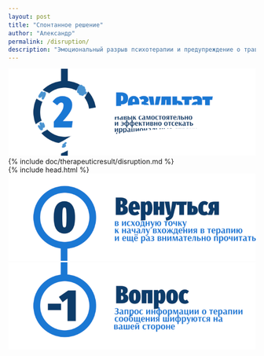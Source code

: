 ```yaml
---
layout: post
title: "Спонтанное решение"
author: "Александр"
permalink: /disruption/
description: "Эмоциональный разрыв психотерапии и предупреждение о травмирующем исходе не дающим результата сформулированного в запросе на терапию"
---
```


<a href="/result/">![Разрыв работы с терапевтом](/_img/23.png)</a>
{% include doc/therapeuticresult/disruption.md %}  
{% include head.html %}
<a href="/result/">![Psychotherapy for Russian-speaking IT professionals](/_img/0.png)</a>  
<a href="https://bit.ly/3yhBEb4" target=_blank>![Вопросы ответы для пациента психотерапевта](/_img/-1.png)</a>
